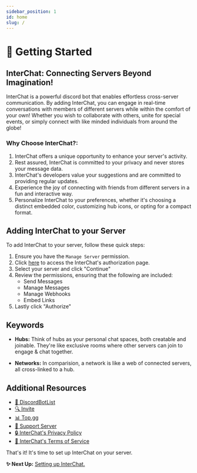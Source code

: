 ```yaml
---
sidebar_position: 1
id: home
slug: /
---
```

# 🚀 Getting Started

## InterChat: Connecting Servers Beyond Imagination!
InterChat is a powerful discord bot that enables effortless cross-server communication. By adding InterChat, you can engage in real-time conversations with members of different servers while within the comfort of your own!
Whether you wish to collaborate with others, unite for special events, or simply connect with like minded individuals from around the globe!


### Why Choose InterChat?:

1. InterChat offers a unique opportunity to enhance your server's activity.
2. Rest assured, InterChat is committed to your privacy and never stores your message data.
3. InterChat's developers value your suggestions and are committed to providing regular updates.
4. Experience the joy of connecting with friends from different servers in a fun and interactive way.
5. Personalize InterChat to your preferences, whether it's choosing a distinct embedded color, customizing hub icons, or opting for a compact format.


## Adding InterChat to your Server

To add InterChat to your server, follow these quick steps:

1. Ensure you have the ```Manage Server``` permission.
2. Click [here](https://discord-interchat.github.io/invite) to access the InterChat's authorization page.
3. Select your server and click "Continue"
4. Review the permissions, ensuring that the following are included:
   - Send Messages
   - Manage Messages
   - Manage Webhooks
   - Embed Links
5. Lastly click "Authorize"

## Keywords

- **Hubs:** Think of hubs as your personal chat spaces, both creatable and joinable. They're like exclusive rooms where other servers can join to engage & chat together.

- **Networks:** In comparision, a network is like a web of connected servers, all cross-linked to a hub.


## Additional Resources
- [🤖 DiscordBotList](https://discordbotlist.com/bots/chatbot) 
- [🔍 Invite](https://discord.com/application-directory/769921109209907241) 
- [📊 Top.gg](https://top.gg/bot/769921109209907241)
- [🚀 Support Server](https://discord.gg/EY77XNP7q9)
- [🔒 InterChat's Privacy Policy](./legal/privacy.md)
- [📜 InterChat's Terms of Service](./legal/terms.md)

That's it! It's time to set up InterChat on your server.

**✨ Next Up:** [Setting up InterChat.](./setup.md)

